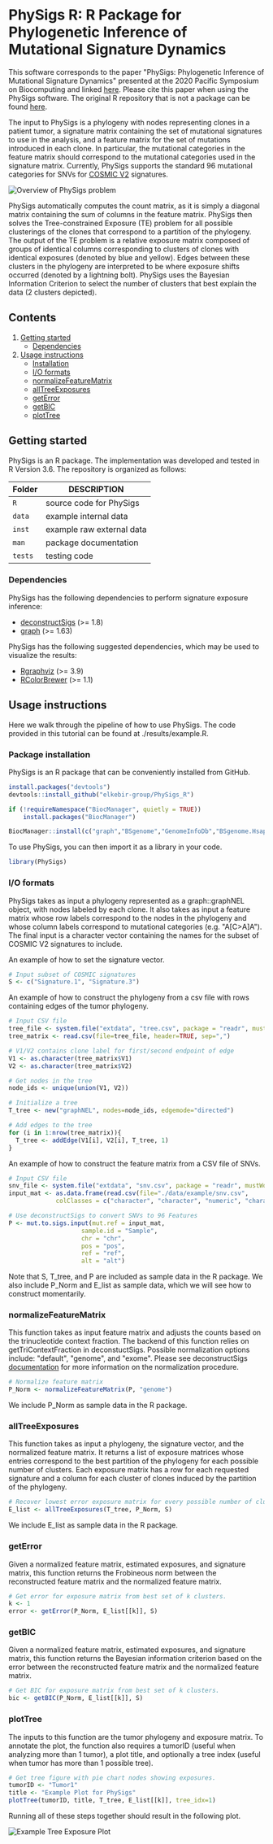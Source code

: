 # PhySigs R: R Package for Phylogenetic Inference of Mutational Signature Dynamics

This software corresponds to the paper "PhySigs: Phylogenetic Inference of Mutational Signature Dynamics" presented at the 2020 Pacific Symposium on Biocomputing and linked [here](https://psb.stanford.edu/psb-online/proceedings/psb20/Christensen.pdf). Please cite this paper when using the PhySigs software. The original R repository that is not a package can be found [here](https://github.com/elkebir-group/PhySigs).

The input to PhySigs is a phylogeny with nodes representing clones in a patient tumor, a signature matrix containing the set of mutational signatures to use in the analysis, and a feature matrix for the set of mutations introduced in each clone. In particular, the mutational categories in the feature matrix should correspond to the mutational categories used in the signature matrix.  Currently, PhySigs supports the standard 96 mutational categories for SNVs for [COSMIC V2](https://cancer.sanger.ac.uk/cosmic/signatures_v2) signatures.   

![Overview of PhySigs problem](inst/images/overview.png)

PhySigs automatically computes the count matrix, as it is simply a diagonal matrix containing the sum of columns in the feature matrix. PhySigs then solves the Tree-constrained Exposure (TE) problem for all possible clusterings of the clones that correspond to a partition of the phylogeny. The output of the TE problem is a relative exposure matrix composed of groups of identical columns corresponding to clusters of clones with identical exposures (denoted by blue and yellow). Edges between these clusters in the phylogeny are interpreted to be where exposure shifts occurred (denoted by a lightning bolt). PhySigs uses the Bayesian Information Criterion to select the number of clusters that best explain the data (2 clusters depicted).

## Contents

  1. [Getting started](#start)
     * [Dependencies](#dep)
  2. [Usage instructions](#usage)
     * [Installation](#install)
     * [I/O formats](#io)
     * [normalizeFeatureMatrix](#norm)
     * [allTreeExposures](#all)
     * [getError](#error)
     * [getBIC](#bic)
     * [plotTree](#plot)

<a name="start"></a>

## Getting started

PhySigs is an R package. The implementation was developed and tested in R Version 3.6. The repository is organized as follows:

| Folder    | DESCRIPTION                                                  |
| --------- | ------------------------------------------------------------ |
| `R`     | source code for PhySigs                                      |
| `data`    | example internal data                          |
| `inst` | example raw external data |
| `man`   | package documentation     |
| `tests` | testing code |

<a name="dep"></a>

### Dependencies   

PhySigs has the following dependencies to perform signature exposure inference:

* [deconstructSigs](https://cran.r-project.org/web/packages/deconstructSigs/index.html) (>= 1.8)
* [graph](http://www.bioconductor.org/packages/release/bioc/html/graph.html) (>= 1.63)

PhySigs has the following suggested dependencies, which may be used to visualize the results:

* [Rgraphviz](https://bioconductor.org/packages/release/bioc/html/Rgraphviz.html) (>= 3.9)
* [RColorBrewer](https://cran.r-project.org/web/packages/RColorBrewer/index.html) (>= 1.1)

<a name="usage"></a>

## Usage instructions

Here we walk through the pipeline of how to use PhySigs. The code provided in this tutorial can be found at ./results/example.R. 

<a name="install"></a>

### Package installation

PhySigs is an R package that can be conveniently installed from GitHub.

```R
install.packages("devtools")
devtools::install_github("elkebir-group/PhySigs_R")

if (!requireNamespace("BiocManager", quietly = TRUE))
    install.packages("BiocManager")

BiocManager::install(c("graph","BSgenome","GenomeInfoDb","BSgenome.Hsapiens.UCSC.hg19"))
```

To use PhySigs, you can then import it as a library in your code. 

```R
library(PhySigs)
```

<a name="io"></a>

### I/O formats

PhySigs takes as input a phylogeny represented as a graph::graphNEL object, with nodes labeled by each clone. It also takes as input a feature matrix whose row labels correspond to the nodes in the phylogeny and whose column labels correspond to mutational categories (e.g. "A[C>A]A"). The final input is a character vector containing the names for the subset of COSMIC V2 signatures to include.

An example of how to set the signature vector.

```R
# Input subset of COSMIC signatures
S <- c("Signature.1", "Signature.3")
```

An example of how to construct the phylogeny from a csv file with rows containing edges of the tumor phylogeny. 

```R
# Input CSV file
tree_file <- system.file("extdata", "tree.csv", package = "readr", mustWork = TRUE)
tree_matrix <- read.csv(file=tree_file, header=TRUE, sep=",")

# V1/V2 contains clone label for first/second endpoint of edge
V1 <- as.character(tree_matrix$V1)
V2 <- as.character(tree_matrix$V2)

# Get nodes in the tree
node_ids <- unique(union(V1, V2))

# Initialize a tree 
T_tree <- new("graphNEL", nodes=node_ids, edgemode="directed")

# Add edges to the tree
for (i in 1:nrow(tree_matrix)){
  T_tree <- addEdge(V1[i], V2[i], T_tree, 1)
}
```

An example of how to construct the feature matrix from a CSV file of SNVs.

```R
# Input CSV file
snv_file <- system.file("extdata", "snv.csv", package = "readr", mustWork = TRUE)
input_mat <- as.data.frame(read.csv(file="./data/example/snv.csv", 
             colClasses = c("character", "character", "numeric", "character", "character")))

# Use deconstructSigs to convert SNVs to 96 Features
P <- mut.to.sigs.input(mut.ref = input_mat, 
                    sample.id = "Sample", 
                    chr = "chr", 
                    pos = "pos", 
                    ref = "ref", 
                    alt = "alt")
```

Note that S, T_tree, and P are included as sample data in the R package. We also include P_Norm and E_list as sample data, which we will see how to construct momentarily. 

<a name="norm"></a>

### normalizeFeatureMatrix

This function takes as input feature matrix and adjusts the counts based on the trinucleotide context fraction. The backend of this function relies on getTriContextFraction in deconstuctSigs. Possible normalization options include: "default", "genome", and "exome". Please see deconstructSigs [documentation](https://github.com/raerose01/deconstructSigs) for more information on the normalization procedure. 

```R
# Normalize feature matrix
P_Norm <- normalizeFeatureMatrix(P, "genome")
```

We include P_Norm as sample data in the R package. 

<a name="all"></a>

### allTreeExposures

This function takes as input a phylogeny, the signature vector, and the normalized feature matrix. It returns a list of exposure matrices whose entries correspond to the best partition of the phylogeny for each possible number of clusters. Each exposure matrix has a row for each requested signature and a column for each cluster of clones induced by the partition of the phylogeny. 

```R
# Recover lowest error exposure matrix for every possible number of clusters. 
E_list <- allTreeExposures(T_tree, P_Norm, S)
```

We include E_list as sample data in the R package.

<a name="error"></a>

### getError

Given a normalized feature matrix, estimated exposures, and signature matrix, this function returns the Frobineous norm between the reconstructed feature matrix and the normalized feature matrix.

```R
# Get error for exposure matrix from best set of k clusters.
k <- 1
error <- getError(P_Norm, E_list[[k]], S)
```

<a name="bic"></a>

### getBIC

Given a normalized feature matrix, estimated exposures, and signature matrix, this function returns the Bayesian information criterion based on the error between the reconstructed feature matrix and the normalized feature matrix.

```R
# Get BIC for exposure matrix from best set of k clusters. 
bic <- getBIC(P_Norm, E_list[[k]], S)
```

<a name="plot"></a>

### plotTree

The inputs to this function are the tumor phylogeny and exposure matrix. To annotate the plot, the function also requires a tumorID (useful when analyzing more than 1 tumor), a plot title, and optionally a tree index (useful when tumor has more than 1 possible tree).

```R
# Get tree figure with pie chart nodes showing exposures.
tumorID <- "Tumor1"
title <- "Example Plot for PhySigs"
plotTree(tumorID, title, T_tree, E_list[[k]], tree_idx=1)
```

Running all of these steps together should result in the following plot.


![Example Tree Exposure Plot](inst/images/example_results.png)
